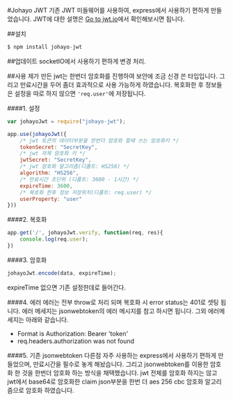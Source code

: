 #Johayo JWT
 기존 JWT 미들웨어를 사용하여, express에서 사용하기 편하게 만들었습니다.
JWT에 대한 설명은 <a href='http://jwt.io' target='_black'>Go to jwt.io</a>에서 확인해보시면 됩니다. 

##설치
```javascript
$ npm install johayo-jwt
```

##업데이트
 socketIO에서 사용하기 편하게 변경 처리.

##사용
제가 만든 jwt는 한번더 암호화를 진행하여 보안에 조금 신경 쓴 타입입니다. 그리고 만료시간을 두어 좀더 효과적으로 사용 가능하게 하였습니다. 복호화한 후 정보들은 설정을 따로 하지 않으면 ```'req.user'```에 저장됩니다.

####1. 설정
```javascript
var johayoJwt = require("johayo-jwt");

app.use(johayoJwt({
    /* jwt 토큰의 데이터부분을 한번더 암호화 할때 쓰는 암호화키 */
    tokenSecret: "SecretKey",
    /* jwt 자체 암호화 키 */
    jwtSecret: "SecretKey",
    /* jwt 암호화 알고리즘(디폴트: HS256) */
    algorithm: "HS256",
    /* 만료시간 초단위 (디폴트: 3600 - 1시간) */
    expireTime: 3600,
    /* 복호화 한후 정보 저장위치(디폴트: req.user) */
    userProperty: "user"
}))
```
####2. 복호화
```javascript
app.get('/', johayoJwt.verify, function(req, res){
    console.log(req.user);
})
```

####3. 암호화
```javascript
johayoJwt.encode(data, expireTime);
```
expireTime 없으면 기존 설정한데로 들어간다.


####4. 에러
에러는 전부 throw로 처리 되며 복호화 시 error status는 401로 셋팅 됩니다. 에러 메세지는 jsonwebtoken의 에러 메시지를 참고 하시면 됩니다. 그외 에러메세지는 아래와 같습니다.
- Format is Authorization: Bearer 'token'
- req.headers.authorization was not found

####5. 기존 jsonwebtoken 다른점
자주 사용하는 express에서 사용하기 편하게 만들었으며, 만료시간을 필수로 놓게 해놨습니다. 그리고 jsonwebtoken를 이용한 암호화 한 것을 한번더 암호화 하는 방식을 채택했습니다. jwt 전체를 암호화 하지는 않고 jwt에서 base64로 암호화한 claim json부분을 한번 더 aes 256 cbc 암호화 알고리즘으로 암호화 하였습니다.


